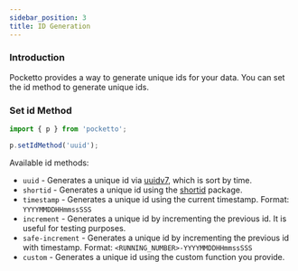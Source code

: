 ```yaml
---
sidebar_position: 3
title: ID Generation
---
```


### Introduction

Pocketto provides a way to generate unique ids for your data. You can set the id method to generate unique ids.

### Set id Method
```ts
import { p } from 'pocketto';

p.setIdMethod('uuid');
```

Available id methods:
- `uuid` - Generates a unique id via [uuidv7](https://uuid7.com/), which is sort by time.
- `shortid` - Generates a unique id using the [shortid](https://www.npmjs.com/package/shortid) package.
- `timestamp` - Generates a unique id using the current timestamp. Format: `YYYYMMDDHHmmssSSS`
- `increment` - Generates a unique id by incrementing the previous id. It is useful for testing purposes.
- `safe-increment` - Generates a unique id by incrementing the previous id with timestamp. Format: `<RUNNING_NUMBER>-YYYYMMDDHHmmssSSS`
- `custom` - Generates a unique id using the custom function you provide.